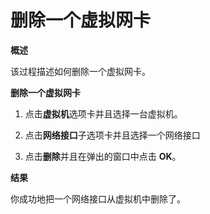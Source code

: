 # 删除一个虚拟网卡

**概述**

该过程描述如何删除一个虚拟网卡。


**删除一个虚拟网卡**

1. 点击**虚拟机**选项卡并且选择一台虚拟机。

2. 点击**网络接口**子选项卡并且选择一个网络接口

3. 点击**删除**并且在弹出的窗口中点击 **OK**。


**结果**

你成功地把一个网络接口从虚拟机中删除了。
